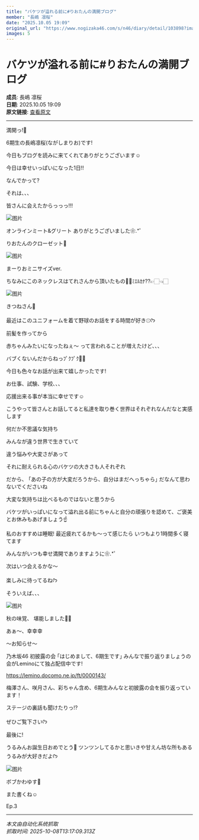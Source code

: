 ```yaml
---
title: "バケツが溢れる前に#りおたんの満開ブログ"
member: "長嶋 凛桜"
date: "2025.10.05 19:09"
original_url: "https://www.nogizaka46.com/s/n46/diary/detail/103898?ima=1126&cd=MEMBER"
images: 5
---
```


# バケツが溢れる前に#りおたんの満開ブログ

**成员**: 長嶋 凛桜  
**日期**: 2025.10.05 19:09  
**原文链接**: [查看原文](https://www.nogizaka46.com/s/n46/diary/detail/103898?ima=1126&cd=MEMBER)

---

満開っ!🌸

6期生の長嶋凛桜(ながしまりお)です!

今日もブログを読みに来てくれてありがとうございます☺︎


今日は幸せいっぱいになった1日!!

なんでかって?

それは､､､


皆さんに会えたからっっっ!!!

![图片](https://www.nogizaka46.com/files/46/diary/n46/MEMBER/moblog/202510/mobckQB4R.jpg)

オンラインミート&グリート
ありがとうございました❀.*ﾟ


りおたんのクローゼット👚

![图片](https://www.nogizaka46.com/files/46/diary/n46/MEMBER/moblog/202510/mobMQs3uM.png)

まーりおミニサイズver.



ちなみにこのネックレスはてれさんから頂いたもの🐼︎🤍ﾐｴﾙｶﾅ??👉🏻👈🏻‪‪

![图片](https://www.nogizaka46.com/files/46/diary/n46/MEMBER/moblog/202510/mobrDzZK9.png)

きつねさん🦊


最近はこのユニフォームを着て野球のお話をする時間が好き⚾︎ᡣ𐭩








前髪を作ってから

赤ちゃんみたいになったねぇ〜
って言われることが増えたけど､､､

バブくないんだからねっﾌﾟｸﾌﾟｸ👶🍼




今日も色々なお話が出来て嬉しかったです!

お仕事、試験、学校､､､

応援出来る事が本当に幸せです☺︎



こうやって皆さんとお話してると私達を取り巻く世界はそれぞれなんだなと実感します

何だか不思議な気持ち


みんなが違う世界で生きていて

違う悩みや大変さがあって

それに耐えられる心のバケツの大きさも人それぞれ

だから、
｢あの子の方が大変だろうから、自分はまだへっちゃら｣
だなんて思わないでくださいね

大変な気持ちは比べるものではないと思うから

バケツがいっぱいになって溢れ出る前にちゃんと自分の頑張りを認めて、ご褒美とお休みもあげましょう☝️


私のおすすめは睡眠!
最近疲れてるかも〜って感じたら
いつもより1時間多く寝てます


みんながいつも幸せ満開でありますように❀.*ﾟ



次はいつ会えるかな〜

楽しみに待ってるねᡣ𐭩



そういえば､､､

![图片](https://www.nogizaka46.com/files/46/diary/n46/MEMBER/moblog/202510/mobNPowBc.jpg)

秋の味覚、
堪能しました🫶🍠



あぁ〜、幸幸幸







〜お知らせ〜

乃木坂46 初披露の会
｢はじめまして、6期生です｣
みんなで振り返りましょうの会がLeminoにて独占配信中です!

https://lemino.docomo.ne.jp/ft/0000143/

梅澤さん、咲月さん、彩ちゃん含め、6期生みんなと初披露の会を振り返っています！

ステージの裏話も聞けたりっ!?

ぜひご覧下さいᡣ𐭩





最後に!

うるみんお誕生日おめでとう🎂
ツンツンしてるかと思いきや甘えん坊な所もあるうるみが大好きだよᡣ𐭩

![图片](https://www.nogizaka46.com/files/46/diary/n46/MEMBER/moblog/202510/mobEfyiAS.png)

ボブかわゆす🫶






また書くね☺︎

Ep.3

---

*本文由自动化系统抓取*  
*抓取时间: 2025-10-08T13:17:09.313Z*
